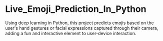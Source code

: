 # Live_Emoji_Prediction_In_Python
Using deep learning in Python, this project predicts emojis based on the user's hand gestures or facial expressions captured through their camera, adding a fun and interactive element to user-device interaction.
